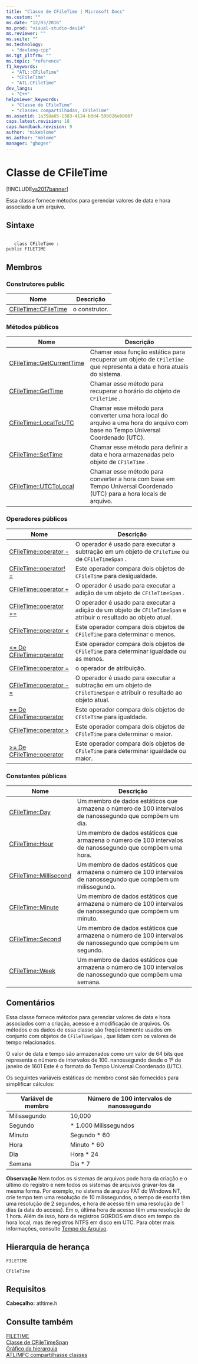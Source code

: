 ```yaml
---
title: "Classe de CFileTime | Microsoft Docs"
ms.custom: ""
ms.date: "12/03/2016"
ms.prod: "visual-studio-dev14"
ms.reviewer: ""
ms.suite: ""
ms.technology: 
  - "devlang-cpp"
ms.tgt_pltfrm: ""
ms.topic: "reference"
f1_keywords: 
  - "ATL::CFileTime"
  - "CFileTime"
  - "ATL.CFileTime"
dev_langs: 
  - "C++"
helpviewer_keywords: 
  - "Classe de CFileTime"
  - "classes compartilhadas, CFileTime"
ms.assetid: 1a358a65-1383-4124-b0d4-59b026e6860f
caps.latest.revision: 18
caps.handback.revision: 9
author: "mikeblome"
ms.author: "mblome"
manager: "ghogen"
---
```

# Classe de CFileTime
[!INCLUDE[vs2017banner](../../assembler/inline/includes/vs2017banner.md)]

Essa classe fornece métodos para gerenciar valores de data e hora associado a um arquivo.  
  
## Sintaxe  
  
```  
  
   class CFileTime :   
public FILETIME  
```  
  
## Membros  
  
### Construtores public  
  
|Nome|Descrição|  
|----------|---------------|  
|[CFileTime::CFileTime](../Topic/CFileTime::CFileTime.md)|o construtor.|  
  
### Métodos públicos  
  
|Nome|Descrição|  
|----------|---------------|  
|[CFileTime::GetCurrentTime](../Topic/CFileTime::GetCurrentTime.md)|Chamar essa função estática para recuperar um objeto de `CFileTime` que representa a data e hora atuais do sistema.|  
|[CFileTime::GetTime](../Topic/CFileTime::GetTime.md)|Chamar esse método para recuperar o horário do objeto de `CFileTime` .|  
|[CFileTime::LocalToUTC](../Topic/CFileTime::LocalToUTC.md)|Chamar esse método para converter uma hora local do arquivo a uma hora do arquivo com base no Tempo Universal Coordenado \(UTC\).|  
|[CFileTime::SetTime](../Topic/CFileTime::SetTime.md)|Chamar esse método para definir a data e hora armazenadas pelo objeto de `CFileTime` .|  
|[CFileTime::UTCToLocal](../Topic/CFileTime::UTCToLocal.md)|Chamar esse método para converter a hora com base em Tempo Universal Coordenado \(UTC\) para a hora locais de arquivo.|  
  
### Operadores públicos  
  
|Nome|Descrição|  
|----------|---------------|  
|[CFileTime::operator \-](../Topic/CFileTime::operator%20-.md)|O operador é usado para executar a subtração em um objeto de `CFileTime` ou de `CFileTimeSpan` .|  
|[CFileTime::operator\! \=](../Topic/CFileTime::operator%20!=.md)|Este operador compara dois objetos de `CFileTime` para desigualdade.|  
|[CFileTime::operator \+](../Topic/CFileTime::operator%20+.md)|O operador é usado para executar a adição de um objeto de `CFileTimeSpan` .|  
|[CFileTime::operator \+\=](../Topic/CFileTime::operator%20+=.md)|O operador é usado para executar a adição de um objeto de `CFileTimeSpan` e atribuir o resultado ao objeto atual.|  
|[CFileTime::operator \<](../Topic/CFileTime::operator%20%3C.md)|Este operador compara dois objetos de `CFileTime` para determinar o menos.|  
|[\<\= De CFileTime::operator](../Topic/CFileTime::operator%20%3C=.md)|Este operador compara dois objetos de `CFileTime` para determinar igualdade ou as menos.|  
|[CFileTime::operator \=](../Topic/CFileTime::operator%20=.md)|o operador de atribuição.|  
|[CFileTime::operator \- \=](../Topic/CFileTime::operator%20-=.md)|O operador é usado para executar a subtração em um objeto de `CFileTimeSpan` e atribuir o resultado ao objeto atual.|  
|[\=\= De CFileTime::operator](../Topic/CFileTime::operator%20==.md)|Este operador compara dois objetos de `CFileTime` para igualdade.|  
|[CFileTime::operator \>](../Topic/CFileTime::operator%20%3E.md)|Este operador compara dois objetos de `CFileTime` para determinar o maior.|  
|[\>\= De CFileTime::operator](../Topic/CFileTime::operator%20%3E=.md)|Este operador compara dois objetos de `CFileTime` para determinar igualdade ou maior.|  
  
### Constantes públicas  
  
|Nome|Descrição|  
|----------|---------------|  
|[CFileTime::Day](../Topic/CFileTime::Day.md)|Um membro de dados estáticos que armazena o número de 100 intervalos de nanossegundo que compõem um dia.|  
|[CFileTime::Hour](../Topic/CFileTime::Hour.md)|Um membro de dados estáticos que armazena o número de 100 intervalos de nanossegundo que compõem uma hora.|  
|[CFileTime::Millisecond](../Topic/CFileTime::Millisecond.md)|Um membro de dados estáticos que armazena o número de 100 intervalos de nanossegundo que compõem um milissegundo.|  
|[CFileTime::Minute](../Topic/CFileTime::Minute.md)|Um membro de dados estáticos que armazena o número de 100 intervalos de nanossegundo que compõem um minuto.|  
|[CFileTime::Second](../Topic/CFileTime::Second.md)|Um membro de dados estáticos que armazena o número de 100 intervalos de nanossegundo que compõem um segundo.|  
|[CFileTime::Week](../Topic/CFileTime::Week.md)|Um membro de dados estáticos que armazena o número de 100 intervalos de nanossegundo que compõem uma semana.|  
  
## Comentários  
 Essa classe fornece métodos para gerenciar valores de data e hora associados com a criação, acesso e a modificação de arquivos.  Os métodos e os dados de essa classe são freqüentemente usados em conjunto com objetos de `CFileTimeSpan` , que lidam com os valores de tempo relacionados.  
  
 O valor de data e tempo são armazenados como um valor de 64 bits que representa o número de intervalos de 100. nanossegundo desde o 1º de janeiro de 1601  Este é o formato do Tempo Universal Coordenado \(UTC\).  
  
 Os seguintes variáveis estáticas de membro const são fornecidos para simplificar cálculos:  
  
|Variável de membro|Número de 100 intervalos de nanossegundo|  
|------------------------|----------------------------------------------|  
|Milissegundo|10,000|  
|Segundo|\* 1.000 Milissegundos|  
|Minuto|Segundo \* 60|  
|Hora|Minuto \* 60|  
|Dia|Hora \* 24|  
|Semana|Dia \* 7|  
  
 **Observação** Nem todos os sistemas de arquivos pode hora da criação e o último do registro e nem todos os sistemas de arquivos gravar\-los da mesma forma.  Por exemplo, no sistema de arquivo FAT do Windows NT, crie tempo tem uma resolução de 10 milissegundos, o tempo de escrita têm uma resolução de 2 segundos, e hora de acesso têm uma resolução de 1 dias \(a data do access\).  Em o, última hora de acesso têm uma resolução de 1 hora.  Além de isso, hora de registros GORDOS em disco em tempo da hora local, mas de registros NTFS em disco em UTC.  Para obter mais informações, consulte [Tempo de Arquivo](http://msdn.microsoft.com/library/windows/desktop/ms724290).  
  
## Hierarquia de herança  
 `FILETIME`  
  
 `CFileTime`  
  
## Requisitos  
 **Cabeçalho:** atltime.h  
  
## Consulte também  
 [FILETIME](http://msdn.microsoft.com/library/windows/desktop/ms724284)   
 [Classe de CFileTimeSpan](../../atl-mfc-shared/reference/cfiletimespan-class.md)   
 [Gráfico da hierarquia](../../mfc/hierarchy-chart.md)   
 [ATL\/MFC compartilhasse classes](../../atl-mfc-shared/atl-mfc-shared-classes.md)